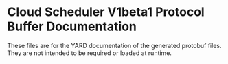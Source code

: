 # Cloud Scheduler V1beta1 Protocol Buffer Documentation

These files are for the YARD documentation of the generated protobuf files.
They are not intended to be required or loaded at runtime.
